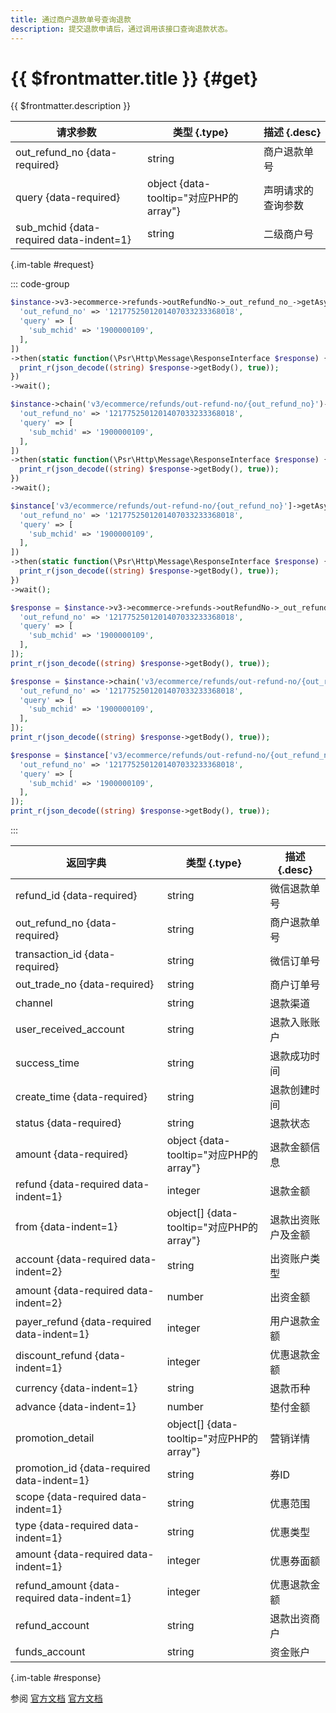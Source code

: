 ```yaml
---
title: 通过商户退款单号查询退款
description: 提交退款申请后，通过调用该接口查询退款状态。
---
```


# {{ $frontmatter.title }} {#get}

{{ $frontmatter.description }}

| 请求参数 | 类型 {.type} | 描述 {.desc}
| --- | --- | ---
| out_refund_no {data-required} | string | 商户退款单号
| query {data-required} | object {data-tooltip="对应PHP的array"} | 声明请求的查询参数
| sub_mchid {data-required data-indent=1} | string | 二级商户号

{.im-table #request}

::: code-group

```php [异步纯链式]
$instance->v3->ecommerce->refunds->outRefundNo->_out_refund_no_->getAsync([
  'out_refund_no' => '1217752501201407033233368018',
  'query' => [
    'sub_mchid' => '1900000109',
  ],
])
->then(static function(\Psr\Http\Message\ResponseInterface $response) {
  print_r(json_decode((string) $response->getBody(), true));
})
->wait();
```

```php [异步声明式]
$instance->chain('v3/ecommerce/refunds/out-refund-no/{out_refund_no}')->getAsync([
  'out_refund_no' => '1217752501201407033233368018',
  'query' => [
    'sub_mchid' => '1900000109',
  ],
])
->then(static function(\Psr\Http\Message\ResponseInterface $response) {
  print_r(json_decode((string) $response->getBody(), true));
})
->wait();
```

```php [异步属性式]
$instance['v3/ecommerce/refunds/out-refund-no/{out_refund_no}']->getAsync([
  'out_refund_no' => '1217752501201407033233368018',
  'query' => [
    'sub_mchid' => '1900000109',
  ],
])
->then(static function(\Psr\Http\Message\ResponseInterface $response) {
  print_r(json_decode((string) $response->getBody(), true));
})
->wait();
```

```php [同步纯链式]
$response = $instance->v3->ecommerce->refunds->outRefundNo->_out_refund_no_->get([
  'out_refund_no' => '1217752501201407033233368018',
  'query' => [
    'sub_mchid' => '1900000109',
  ],
]);
print_r(json_decode((string) $response->getBody(), true));
```

```php [同步声明式]
$response = $instance->chain('v3/ecommerce/refunds/out-refund-no/{out_refund_no}')->get([
  'out_refund_no' => '1217752501201407033233368018',
  'query' => [
    'sub_mchid' => '1900000109',
  ],
]);
print_r(json_decode((string) $response->getBody(), true));
```

```php [同步属性式]
$response = $instance['v3/ecommerce/refunds/out-refund-no/{out_refund_no}']->get([
  'out_refund_no' => '1217752501201407033233368018',
  'query' => [
    'sub_mchid' => '1900000109',
  ],
]);
print_r(json_decode((string) $response->getBody(), true));
```

:::

| 返回字典 | 类型 {.type} | 描述 {.desc}
| --- | --- | ---
| refund_id {data-required}| string | 微信退款单号
| out_refund_no {data-required}| string | 商户退款单号
| transaction_id {data-required}| string | 微信订单号
| out_trade_no {data-required}| string | 商户订单号
| channel | string | 退款渠道
| user_received_account | string | 退款入账账户
| success_time | string | 退款成功时间
| create_time {data-required}| string | 退款创建时间
| status {data-required}| string | 退款状态
| amount {data-required}| object {data-tooltip="对应PHP的array"} | 退款金额信息
| refund {data-required data-indent=1} | integer | 退款金额
| from {data-indent=1} | object[] {data-tooltip="对应PHP的array"} | 退款出资账户及金额
| account {data-required data-indent=2} | string | 出资账户类型
| amount {data-required data-indent=2} | number | 出资金额
| payer_refund {data-required data-indent=1} | integer | 用户退款金额
| discount_refund {data-indent=1} | integer | 优惠退款金额
| currency {data-indent=1} | string | 退款币种
| advance {data-indent=1} | number | 垫付金额
| promotion_detail | object[] {data-tooltip="对应PHP的array"} | 营销详情
| promotion_id {data-required data-indent=1} | string | 券ID
| scope {data-required data-indent=1} | string | 优惠范围
| type {data-required data-indent=1} | string | 优惠类型
| amount {data-required data-indent=1} | integer | 优惠券面额
| refund_amount {data-required data-indent=1} | integer | 优惠退款金额
| refund_account | string | 退款出资商户
| funds_account | string | 资金账户

{.im-table #response}

参阅 [官方文档](https://pay.weixin.qq.com/wiki/doc/apiv3/wxpay/ecommerce/refunds/chapter3_2.shtml) [官方文档](https://pay.weixin.qq.com/docs/partner/apis/ecommerce-refund/refunds/query-refund-by-out-refund-no.html)
